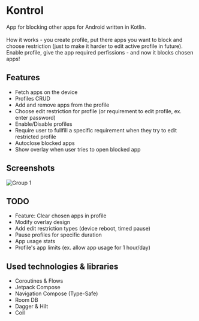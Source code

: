# Kontrol
App for blocking other apps for Android written in Kotlin. <br><br>How it works - you create profile, put there apps you want to block and choose restriction (just to make it harder to edit active profile in future). 
Enable profile, give the app required perfissions - and now it blocks chosen apps!

## Features
- Fetch apps on the device
- Profiles CRUD
- Add and remove apps from the profile
- Choose edit restriction for profile (or requirement to edit profile, ex. enter password)
- Enable/Disable profiles
- Require user to fullfill a specific requirement when they try to edit restricted profile
- Autoclose blocked apps
- Show overlay when user tries to open blocked app

## Screenshots
![Group 1](https://github.com/user-attachments/assets/06944eca-ae03-4d26-bf74-449b883759b4)



## TODO
- Feature: Clear chosen apps in profile
- Modify overlay design
- Add edit restriction types (device reboot, timed pause)
- Pause profiles for specific duration
- App usage stats
- Profile's app limits (ex. allow app usage for 1 hour/day)

## Used technologies & libraries
- Coroutines & Flows
- Jetpack Compose
- Navigation Compose (Type-Safe)
- Room DB
- Dagger & Hilt
- Coil
